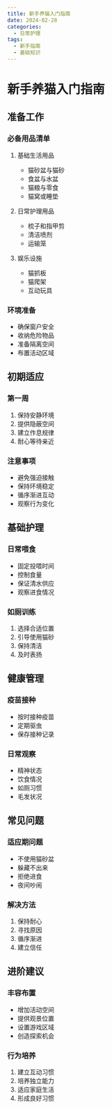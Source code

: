 ```yaml
---
title: 新手养猫入门指南
date: 2024-02-28
categories:
  - 日常护理
tags:
  - 新手指南
  - 基础知识
---
```


# 新手养猫入门指南

## 准备工作

### 必备用品清单
1. 基础生活用品
   - 猫砂盆与猫砂
   - 食盆与水盆
   - 猫粮与零食
   - 猫窝或睡垫

2. 日常护理用品
   - 梳子和指甲剪
   - 清洁喷剂
   - 运输笼

3. 娱乐设施
   - 猫抓板
   - 猫爬架
   - 互动玩具

### 环境准备
- 确保窗户安全
- 收纳危险物品
- 准备隔离空间
- 布置活动区域

## 初期适应

### 第一周
1. 保持安静环境
2. 提供隐蔽空间
3. 建立作息规律
4. 耐心等待亲近

### 注意事项
- 避免强迫接触
- 保持环境稳定
- 循序渐进互动
- 观察行为变化

## 基础护理

### 日常喂食
- 固定投喂时间
- 控制食量
- 保证清水供应
- 观察进食情况

### 如厕训练
1. 选择合适位置
2. 引导使用猫砂
3. 保持清洁
4. 及时表扬

## 健康管理

### 疫苗接种
- 按时接种疫苗
- 定期驱虫
- 保存接种记录

### 日常观察
- 精神状态
- 饮食情况
- 如厕习惯
- 毛发状况

## 常见问题

### 适应期问题
- 不使用猫砂盆
- 躲藏不出来
- 拒绝进食
- 夜间吵闹

### 解决方法
1. 保持耐心
2. 寻找原因
3. 循序渐进
4. 建立信任

## 进阶建议

### 丰容布置
- 增加活动空间
- 提供观景位置
- 设置游戏区域
- 创造探索机会

### 行为培养
1. 建立互动习惯
2. 培养独立能力
3. 适应家庭生活
4. 形成良好习惯 